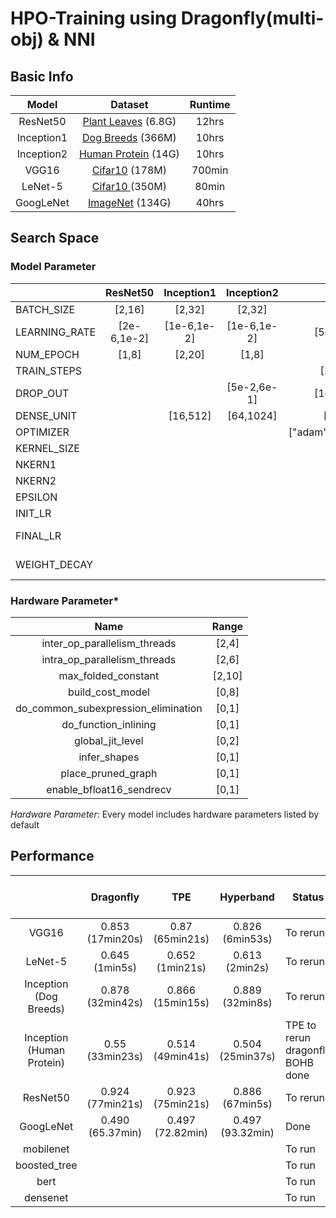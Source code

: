 # HPO-Training using Dragonfly(multi-obj) & NNI

## Basic Info

|   Model    |                           Dataset                            | Runtime |
| :--------: | :----------------------------------------------------------: | :-----: |
|  ResNet50  | [Plant Leaves](https://www.tensorflow.org/datasets/catalog/plant_leaves) (6.8G) |  12hrs  |
| Inception1 | [Dog Breeds](https://www.kaggle.com/careyai/inceptionv3-full-pretrained-model-instructions/data?select=train) (366M) |  10hrs  |
| Inception2 | [Human Protein](https://www.kaggle.com/mathormad/inceptionv3-baseline-lb-0-379/data) (14G) |  10hrs  |
|   VGG16    | [Cifar10](https://www.tensorflow.org/api_docs/python/tf/keras/datasets/cifar10) (178M) | 700min  |
|  LeNet-5   | [Cifar10 ](https://www.cs.toronto.edu/~kriz/cifar.html)(350M) |  80min  |
| GoogLeNet  |         [ImageNet](http://www.image-net.org/) (134G)         |  40hrs  |

## Search Space

### Model Parameter

|               |  ResNet50   | Inception1  | Inception2  |         VGG16          | LeNet-5     |  GoogLeNet  |
| :------------ | :---------: | :---------: | :---------: | :--------------------: | ----------- | :---------: |
| BATCH_SIZE    |   [2,16]    |   [2,32]    |   [2,32]    |        [8,128]         | [10,711]    |   [8,64]    |
| LEARNING_RATE | [2e-6,1e-2] | [1e-6,1e-2] | [1e-6,1e-2] |      [5e-5,5e-3]       | [1e-6,1e-2] |             |
| NUM_EPOCH     |    [1,8]    |   [2,20]    |    [1,8]    |                        |             |   80[1,3]   |
| TRAIN_STEPS   |             |             |             |       [100,400]        |             |             |
| DROP_OUT      |             |             | [5e-2,6e-1] |      [1e-1,5e-1]       |             |             |
| DENSE_UNIT    |             |  [16,512]   |  [64,1024]  |        [32,512]        |             |             |
| OPTIMIZER     |             |             |             | ["adam","grad","rmsp"] |             |             |
| KERNEL_SIZE   |             |             |             |         [2,5]          |             |             |
| NKERN1        |             |             |             |                        | [5,30]      |             |
| NKERN2        |             |             |             |                        | [31,60]     |             |
| EPSILON       |             |             |             |                        |             |  [0.1,1.0]  |
| INIT_LR       |             |             |             |                        |             |  [1e-2,1]   |
| FINAL_LR      |             |             |             |                        |             | [1e-6,5e-4] |
| WEIGHT_DECAY  |             |             |             |                        |             | [2e-5,2e-3] |

### Hardware Parameter*

|                Name                 | Range  |
| :---------------------------------: | :----: |
|    inter_op_parallelism_threads     | [2,4]  |
|    intra_op_parallelism_threads     | [2,6]  |
|         max_folded_constant         | [2,10] |
|          build_cost_model           | [0,8]  |
| do_common_subexpression_elimination | [0,1]  |
|        do_function_inlining         | [0,1]  |
|          global_jit_level           | [0,2]  |
|            infer_shapes             | [0,1]  |
|         place_pruned_graph          | [0,1]  |
|      enable_bfloat16_sendrecv       | [0,1]  |

*Hardware Parameter*: Every model includes hardware parameters listed by default

## Performance

|                           |    Dragonfly     |       TPE        |    Hyperband     | Status                                |                            Result                            |                   Cumulative Best accuracy                   |
| :-----------------------: | :--------------: | :--------------: | :--------------: | ------------------------------------- | :----------------------------------------------------------: | :----------------------------------------------------------: |
|           VGG16           | 0.853 (17min20s) | 0.87 (65min21s)  | 0.826 (6min53s)  | To rerun                              | ![](https://lh3.googleusercontent.com/-rBBWlBI47ZE/XvMsgNYl7FI/AAAAAAAAAPQ/qQglaGHuxK8H3yBPfsjYLQ8byfXVGvA9QCK8BGAsYHg/s512/2020-06-24.png) | ![](https://lh3.googleusercontent.com/-dnw077p5pCM/Xu8QbwcV73I/AAAAAAAAANk/8W2gsUGNMBYmYmCcBnyPoU6itFGdVjLFgCK8BGAsYHg/s512/2020-06-21.png) |
|          LeNet-5          |  0.645 (1min5s)  | 0.652 (1min21s)  |  0.613 (2min2s)  | To rerun                              | ![](https://lh3.googleusercontent.com/-Zwp1028BOks/XvMsZkG6FVI/AAAAAAAAAPM/AgUmmyJH8zUcgdFLUlT8-br0J823nOxKwCK8BGAsYHg/s512/2020-06-24.png) | ![](https://lh3.googleusercontent.com/-Bo22LOKSOO0/XvEEBGtQpVI/AAAAAAAAAOE/FHksoSUg7WcERRFlJPShSQST0ovau7wZACK8BGAsYHg/s512/2020-06-22.png) |
|  Inception (Dog Breeds)   | 0.878 (32min42s) | 0.866 (15min15s) | 0.889 (32min8s)  | To rerun                              | ![](https://lh3.googleusercontent.com/-dmCMjiPqu8M/XvMsQgqY5pI/AAAAAAAAAPI/4UxL-CaywQsRJb17bP1S96UcMFaRWAFxQCK8BGAsYHg/s512/2020-06-24.png) | ![](https://lh3.googleusercontent.com/-g7AWvZQ5YF8/Xuu7IxlwPdI/AAAAAAAAAhw/L34Sw9Z0jv0xrg8BRSC9RKfogI3ziXWowCK8BGAsYHg/s512/2020-06-18.png) |
| Inception (Human Protein) | 0.55 (33min23s)  | 0.514 (49min41s) | 0.504 (25min37s) | TPE to rerun<br />dragonfly BOHB done | ![](https://lh3.googleusercontent.com/-RrIW_LWbZtg/XvhHkLlpKSI/AAAAAAAAAPo/9pHOJIdV8KUSwP0d5ow4C9A2_ApgRs9VgCK8BGAsYHg/s512/2020-06-28.png) | ![](https://lh3.googleusercontent.com/-RBEETTccvK0/XvhHiwwqlDI/AAAAAAAAAPk/OJTEzU_XlWk4_EDbSfnH8-HCFAgOhEbCACK8BGAsYHg/s512/2020-06-28.png) |
|         ResNet50          | 0.924 (77min21s) | 0.923 (75min21s) | 0.886 (67min5s)  | To rerun                              | ![](https://lh3.googleusercontent.com/-9pIHqTL3Zi0/XvMr-gHilXI/AAAAAAAAAPA/iXxC7JbekYEE1uUDvAMi1p9bL0gz06DnwCK8BGAsYHg/s512/2020-06-24.png) | ![](https://lh3.googleusercontent.com/-0o4gDW65aQ8/Xuu7X9KZ1JI/AAAAAAAAAh4/Zg9fmmxLAAklY1yr509itEPjphfURw5tQCK8BGAsYHg/s512/2020-06-18.png) |
|         GoogLeNet         | 0.490 (65.37min) | 0.497 (72.82min) | 0.497 (93.32min) | Done                                  | ![](https://lh3.googleusercontent.com/-nGF0qKF9r6k/XxFMMpWeY7I/AAAAAAAAAS0/GMAbuMyO5Oo-bCAI_dv206vFz9ieSXtqACK8BGAsYHg/s512/2020-07-16.png) | ![](https://lh3.googleusercontent.com/-3LQZ1tU6rKs/XxFMLEC8inI/AAAAAAAAASw/iBjQQBjmnuwLFxBmBKl6nmaigAcJKxD5wCK8BGAsYHg/s512/2020-07-16.png) |
|         mobilenet         |                  |                  |                  | To run                                |                                                              |                                                              |
|       boosted_tree        |                  |                  |                  | To run                                |                                                              |                                                              |
|           bert            |                  |                  |                  | To run                                |                                                              |                                                              |
|         densenet          |                  |                  |                  | To run                                |                                                              |                                                              |

